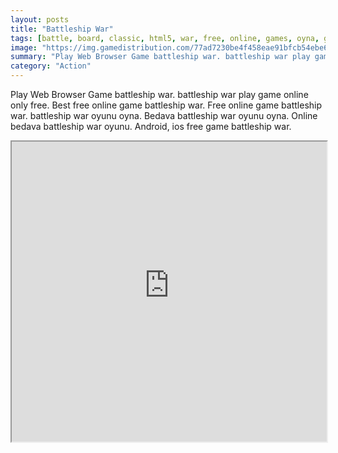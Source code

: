 ```yaml
---
layout: posts
title: "Battleship War"
tags: [battle, board, classic, html5, war, free, online, games, oyna, game, free, games, play, play, games]
image: "https://img.gamedistribution.com/77ad7230be4f458eae91bfcb54ebe6b0.jpg"
summary: "Play Web Browser Game battleship war. battleship war play game online only free. Best free online game battleship war. Free online game battleship war. battleship war oyunu oyna. Bedava battleship war oyunu oyna. Online bedava battleship war oyunu. Android, ios free game battleship war."
category: "Action"
---
```


Play Web Browser Game battleship war. battleship war play game online only free. Best free online game battleship war. Free online game battleship war. battleship war oyunu oyna. Bedava battleship war oyunu oyna. Online bedava battleship war oyunu. Android, ios free game battleship war.

<iframe width="100%" height="480px;" src="https://html5.gamedistribution.com/77ad7230be4f458eae91bfcb54ebe6b0/"></iframe>